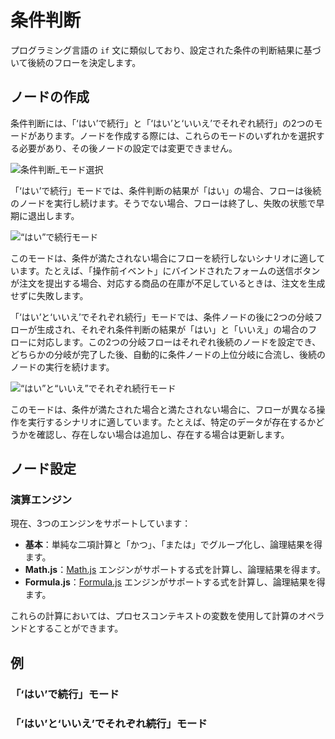 # 条件判断

プログラミング言語の `if` 文に類似しており、設定された条件の判断結果に基づいて後続のフローを決定します。

## ノードの作成

条件判断には、「‘はい’で続行」と「‘はい’と‘いいえ’でそれぞれ続行」の2つのモードがあります。ノードを作成する際には、これらのモードのいずれかを選択する必要があり、その後ノードの設定では変更できません。

![条件判断_モード選択](https://static-docs.nocobase.com/3de27308c1179523d8606c66bf3a5fb4.png)

「‘はい’で続行」モードでは、条件判断の結果が「はい」の場合、フローは後続のノードを実行し続けます。そうでない場合、フローは終了し、失敗の状態で早期に退出します。

![“はい”で続行モード](https://static-docs.nocobase.com/0f6ae1afe61d501f8eb1f6dedb3d4ad7.png)

このモードは、条件が満たされない場合にフローを続行しないシナリオに適しています。たとえば、「操作前イベント」にバインドされたフォームの送信ボタンが注文を提出する場合、対応する商品の在庫が不足しているときは、注文を生成せずに失敗します。

「‘はい’と‘いいえ’でそれぞれ続行」モードでは、条件ノードの後に2つの分岐フローが生成され、それぞれ条件判断の結果が「はい」と「いいえ」の場合のフローに対応します。この2つの分岐フローはそれぞれ後続のノードを設定でき、どちらかの分岐が完了した後、自動的に条件ノードの上位分岐に合流し、後続のノードの実行を続けます。

![“はい”と“いいえ”でそれぞれ続行モード](https://static-docs.nocobase.com/974a1fcd8603629b64ffce6c55d59282.png)

このモードは、条件が満たされた場合と満たされない場合に、フローが異なる操作を実行するシナリオに適しています。たとえば、特定のデータが存在するかどうかを確認し、存在しない場合は追加し、存在する場合は更新します。

## ノード設定

### 演算エンジン

現在、3つのエンジンをサポートしています：

- **基本**：単純な二項計算と「かつ」、「または」でグループ化し、論理結果を得ます。
- **Math.js**：[Math.js](https://mathjs.org/) エンジンがサポートする式を計算し、論理結果を得ます。
- **Formula.js**：[Formula.js](https://formulajs.info/) エンジンがサポートする式を計算し、論理結果を得ます。

これらの計算においては、プロセスコンテキストの変数を使用して計算のオペランドとすることができます。

## 例

### 「‘はい’で続行」モード

<!-- TODO -->

### 「‘はい’と‘いいえ’でそれぞれ続行」モード

<!-- TODO -->

